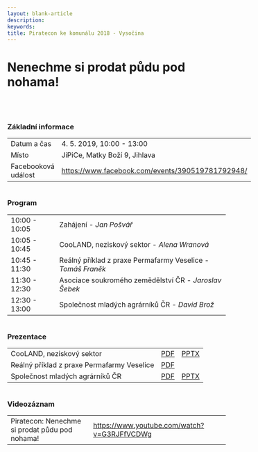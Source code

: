 ```yaml
---
layout: blank-article
description: 
keywords: 
title: Piratecon ke komunálu 2018 - Vysočina
---
```


<div class="pce-hero pce-hero--entry">
    <div class="pce-hero__content">
        <h1 class="c-page-title">Nenechme si prodat půdu pod nohama!</h1><br><br>        
    </div>
</div>
<div class="row o-section-block c-emphasized-text">
    <div class="medium-12 large-12 columns">
        <section class="o-section">
            <div class="o-secion-header o-section-header--bordered">
                <h3 class="o-section__heading t-h4-super">Základní informace</h3>
            </div>
            <div class="u-1margin--top">
                <table>
                  <tr>
                    <td>Datum a čas</td>
                    <td>4. 5. 2019, 10:00 - 13:00</td>
                  </tr>
                  <tr>
                    <td>Místo</td>
                    <td>JiPiCe, Matky Boží 9, Jihlava</td>
                  </tr>
                  <tr>
                    <td>Facebooková událost</td>
                    <td><a href="https://www.facebook.com/events/390519781792948/" target="_blank">https://www.facebook.com/events/390519781792948/</a></td>
                  </tr>                                    
                </table>
            </div>
        </section>
    </div>
    <div class="medium-12 large-12 columns">
        <section class="o-section">
            <div class="o-secion-header o-section-header--bordered">
                <h3 class="o-section__heading t-h4-super">Program</h3>
            </div>
            <div class="u-1margin--top">
                <table>
                  <tr>
                    <td>10:00 - 10:05</td>
                    <td>Zahájení - <i>Jan Pošvář</i></td>
                  </tr>
                  <tr>
                    <td>10:05 - 10:45</td>
                    <td>CooLAND, neziskový sektor - <i>Alena Wranová</i></td>
                  </tr>
                  <tr>
                    <td>10:45 - 11:30</td>
                    <td>Reálný příklad z praxe Permafarmy Veselice - <i>Tomáš Franěk</i></td>
                  </tr>
                  <tr>
                    <td>11:30 - 12:30</td>
                    <td>Asociace soukromého zemědělství ČR - <i>Jaroslav Šebek</i></td>
                  </tr>
                  <tr>
                    <td>12:30 - 13:00</td>
                    <td>Společnost mladých agrárníků ČR - <i>David Brož</i></td>
                  </tr>
                </table>
            </div>
        </section>
    </div>
    <div class="medium-12 large-12 columns">
        <section class="o-section">
            <div class="o-secion-header o-section-header--bordered">
                <h3 class="o-section__heading t-h4-super">Prezentace</h3>
            </div>
            <div class="u-1margin--top">
                <table>
                  <tr>
                    <td>CooLAND, neziskový sektor</td>
                    <td><a href="https://github.com/pirati-web/vysocina.pirati.cz/raw/master/assets/piratecon/2019_01_cooland.pdf">PDF</a></td>
                    <td><a href="https://github.com/pirati-web/vysocina.pirati.cz/raw/master/assets/piratecon/2019_01_cooland.pptx">PPTX</a></td>
                  </tr>
                  <tr>
                    <td>Reálný příklad z praxe Permafarmy Veselice</td>
                    <td><a href="https://github.com/pirati-web/vysocina.pirati.cz/raw/master/assets/piratecon/2019_01_veselice.pdf">PDF</a></td>
                    <td></td>
                  </tr>                  
                  <tr>
                    <td>Společnost mladých agrárníků ČR</td>
                    <td><a href="https://github.com/pirati-web/vysocina.pirati.cz/raw/master/assets/piratecon/2019_01_mladi.pdf">PDF</a></td>
                    <td><a href="https://github.com/pirati-web/vysocina.pirati.cz/raw/master/assets/piratecon/2019_01_mladi.pptx">PPTX</a></td>
                  </tr>
                </table>
            </div>
        </section>
    </div>
    <div class="medium-12 large-12 columns">
        <section class="o-section">
            <div class="o-secion-header o-section-header--bordered">
                <h3 class="o-section__heading t-h4-super">Videozáznam</h3>
            </div>
            <div class="u-1margin--top">
                <table>
                  <tr>
                    <td>Piratecon: Nenechme si prodat půdu pod nohama!</td>
                    <td><a href="https://www.youtube.com/watch?v=G3RJFfVCDWg" target="_blank">https://www.youtube.com/watch?v=G3RJFfVCDWg</a></td>
                  </tr>                  
                </table>
            </div>
        </section>
    </div>    
</div>
